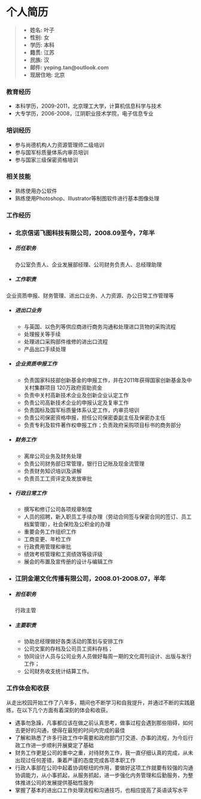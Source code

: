 # 个人简历
>* __姓名:__ __叶子__
>* __性别:__ __女__
>* __学历:__ __本科__
>* __籍贯:__ __江苏__
>* __民族:__ __汉__
>* __邮件:__ __yeping.tan@outlook.com__
>* __现居住地:__	__北京__

### 教育经历
* 本科学历，2009-2011，北京理工大学，计算机信息科学与技术
* 大专学历，2006-2008，江阴职业技术学院，电子信息专业

### 培训经历
* 参与尚德机构人力资源管理师二级培训
* 参与国军标质量体系内审员培训
* 参与国家三级保密资格培训

### 相关技能
* 熟练使用办公软件
* 熟练使用Photoshop、Illustrator等制图软件进行基本图像处理

### 工作经历
* ### 北京信诺飞图科技有限公司，2008.09至今，7年半
* ##### 历任职务
  办公室负责人、企业发展部经理、公司财务负责人、总经理助理
* ##### 工作职责
企业资质申报、财务管理、进出口业务、人力资源、办公日常工作管理等
* ##### 进出口业务
  * 与英国、以色列等供应商进行商务沟通和处理进口货物的采购流程
  * 处理报关等手续
  * 处理进口采购部件维修的进出口流程
  * 产品出口手续处理
* ##### 企业资质申报工作
  * 负责国家科技部创新基金的申报工作，并在2011年获得国家创新基金及中关村集群项目 120万政府资助资金
  * 负责中关村高新技术企业及创新企业认定工作
  * 负责公司高新技术企业的申报认定及复审工作
  * 负责国标及国军标质量体系认定工作，内审员培训
  * 负责公司保密资格申报，担任公司保密委副主任及保密办主任
  * 负责专利及软件著作权申报工作；负责政府采购项目标书的商务部分
* ##### 财务工作
  * 离岸公司业务及财务处理
  * 负责公司财务部日常管理，银行日记账及现金流管理
  * 负责财务知识培训及讲解
  * 负责员工工资评定及发放审批
* ##### 行政日常工作
  * 撰写和修订公司各项规章制度
  * 人员的招聘，新入职员工手续办理（劳动合同签与保密合同的签订、员工档案管理），社会保险及公积金的办理
  * 重要会务工作组织工作
  * 工商变更、年检工作
  * 行政费用管理和审批
  * 绩效考核管理和工资绩效等级评级
  * 展会的布置及宣传册的设计与编辑工作

* ### 江阴金潮文化传播有限公司，2008.01-2008.07，半年
* ##### 担任职务
  行政主管
* ##### 主要职责
  * 协助总经理做好各类活动的策划与安排工作
  * 公司文案的存档及公司员工资料存档；
  * 协同设计人员与公司业务人员做好每周一期的文化周刊设计、出版与发行工作；
  * 公司财务收支统计结算工作。

### 工作体会和收获
从走出校园开始工作了八年多，期间也不断学习和自我提升，并通过不断的实践磨练，在以下几个方面有着深刻的体会和收获。
* 遇事勿急躁，凡事都应该在做之前认真思考，做事过程会遇到那些阻碍，如何去更好的沟通，使得在最短的时间内完成的最佳
* 了解和熟悉了许多行政工作中需要和政府部门打交道、办事的流程，为今后行政工作进一步顺利开展奠定了基础
* 财务工作更是公司的重中之重，对待财务工作，我一直仔细认真的完成，从未出现过任何差错，秉着严谨的态度完成各项本职工作
* 行政人事部在公司中起着协调枢纽的作用，要做好这项工作就要有较强的沟通协调能力，从小事抓起，从服务抓起，进一步强化内务管理和后勤服务，为整体推进公司的发展提供基础性服务
* 掌握了基本的进出口工作处理流程和沟通技巧，也相应提高了英语读写水平
